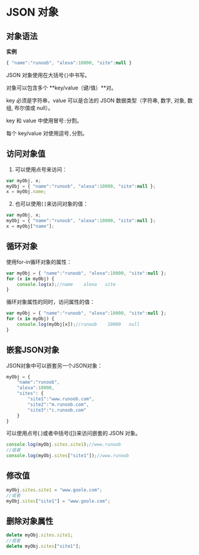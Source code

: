 #  JSON 对象

##  对象语法

**实例**

```javascript
{ "name":"runoob", "alexa":10000, "site":null }
```

JSON 对象使用在大括号`{}`中书写。

对象可以包含多个 **key/value（键/值）**对。

key 必须是字符串，value 可以是合法的 JSON 数据类型（字符串, 数字, 对象, 数组, 布尔值或 null）。

key 和 value 中使用冒号`:`分割。

每个 key/value 对使用逗号`,`分割。

##  访问对象值

1. 可以使用点号来访问：

```javascript
var myObj, x;
myObj = { "name":"runoob", "alexa":10000, "site":null };
x = myObj.name;
```

2. 也可以使用`[]`来访问对象的值：

```javascript
var myObj, x;
myObj = { "name":"runoob", "alexa":10000, "site":null };
x = myObj["name"];
```

##  循环对象

使用for-in循环对象的属性：

```javascript
var myObj = { "name":"runoob", "alexa":10000, "site":null };
for (x in myObj) {
    console.log(x);//name    alexa   site
}
```

循环对象属性的同时，访问属性的值：

```javascript
var myObj = { "name":"runoob", "alexa":10000, "site":null };
for (x in myObj) {
    console.log(myObj[x]);//runoob    10000   null
}
```

##  嵌套JSON对象

JSON对象中可以嵌套另一个JSON对象：

```javascript
myObj = {
    "name":"runoob",
    "alexa":10000,
    "sites": {
        "site1":"www.runoob.com",
        "site2":"m.runoob.com",
        "site3":"c.runoob.com"
    }
}
```

可以使用点号(.)或者中括号([])来访问嵌套的 JSON 对象。

```javascript
console.log(myObj.sites.site1);//www.runoob
//或者
console.log(myObj.sites["site1"]);//www.runoob
```

##  修改值

```javascript
myObj.sites.site1 = "www.goole.com";
//或者
myObj.sites["site1"] = "www.goole.com";
```

##  删除对象属性

```javascript
delete myObj.sites.site1;
//或者
delete myObj.sites["site1"];
```

